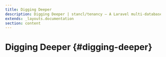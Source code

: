 ```yaml
---
title: Digging Deeper
description: Digging Deeper | stancl/tenancy — A Laravel multi-database tenancy package that respects your code..
extends: _layouts.documentation
section: content
---
```


# Digging Deeper {#digging-deeper}

